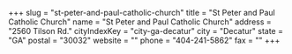 +++
slug = "st-peter-and-paul-catholic-church"
title = "St Peter and Paul Catholic Church"
name = "St Peter and Paul Catholic Church"
address = "2560 Tilson Rd."
cityIndexKey = "city-ga-decatur"
city = "Decatur"
state = "GA"
postal = "30032"
website = ""
phone = "404-241-5862"
fax = ""
+++
